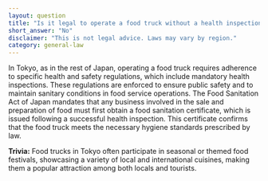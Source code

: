 ```yaml
---
layout: question
title: "Is it legal to operate a food truck without a health inspection in Tokyo?"
short_answer: "No"
disclaimer: "This is not legal advice. Laws may vary by region."
category: general-law
---
```

In Tokyo, as in the rest of Japan, operating a food truck requires adherence to specific health and safety regulations, which include mandatory health inspections. These regulations are enforced to ensure public safety and to maintain sanitary conditions in food service operations. The Food Sanitation Act of Japan mandates that any business involved in the sale and preparation of food must first obtain a food sanitation certificate, which is issued following a successful health inspection. This certificate confirms that the food truck meets the necessary hygiene standards prescribed by law.

**Trivia:** Food trucks in Tokyo often participate in seasonal or themed food festivals, showcasing a variety of local and international cuisines, making them a popular attraction among both locals and tourists.

